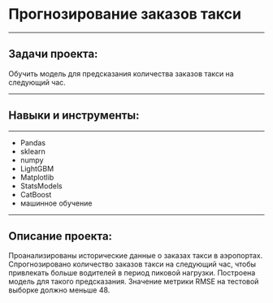 # Прогнозирование заказов такси
---

## Задачи проекта:
Обучить модель для предсказания количества заказов такси на следующий час.

---
## Навыки и инструменты:
---
* Pandas
* sklearn
* numpy
* LightGBM
* Matplotlib
* StatsModels
* CatBoost
* машинное обучение
---
## Описание проекта:
Проанализированы исторические данные о заказах такси в аэропортах.  
Спрогнозировано количество заказов такси на следующий час, чтобы привлекать больше водителей в период пиковой нагрузки. 
Построена модель для такого предсказания.
Значение метрики RMSE на тестовой выборке должно меньше 48.
